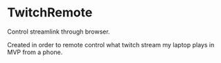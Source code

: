 # TwitchRemote
Control streamlink through browser.

Created in order to remote control what twitch stream my laptop plays in MVP from a phone.
